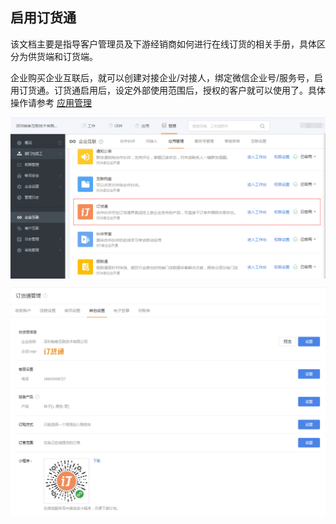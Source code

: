 ## 启用订货通
该文档主要是指导客户管理员及下游经销商如何进行在线订货的相关手册，具体区分为供货端和订货端。


企业购买企业互联后，就可以创建对接企业/对接人，绑定微信企业号/服务号，启用订货通。订货通启用后，设定外部使用范围后，授权的客户就可以使用了。具体操作请参考 [应用管理](3-3应用管理.md#应用管理)





<img src="image/互联应用-订货通.png"  alt="logo" align=center /> <br/>

<img src="image/订货通设置.png"  alt="logo" align=center /> <br/>
